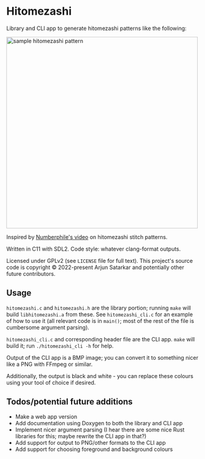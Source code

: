 # Hitomezashi

Library and CLI app to generate hitomezashi patterns like the following:

<img src="https://raw.githubusercontent.com/untir-l/hitomezashi/main/sample.png" alt="sample hitomezashi pattern" width="500" height="500">

Inspired by [Numberphile's video](https://www.youtube.com/watch?v=JbfhzlMk2eY) on hitomezashi stitch patterns.

Written in C11 with SDL2. Code style: whatever clang-format outputs.

Licensed under GPLv2 (see `LICENSE` file for full text). This project's source code is copyright © 2022-present Arjun Satarkar and potentially other future contributors.

## Usage

`hitomezashi.c` and `hitomezashi.h` are the library portion; running `make` will build `libhitomezashi.a` from these. See `hitomezashi_cli.c` for an example of how to use it (all relevant code is in `main()`; most of the rest of the file is cumbersome argument parsing).

`hitomezashi_cli.c` and corresponding header file are the CLI app. `make` will build it; run `./hitomezashi_cli -h` for help.

Output of the CLI app is a BMP image; you can convert it to something nicer like a PNG with FFmpeg or similar.

Additionally, the output is black and white - you can replace these colours using your tool of choice if desired.

## Todos/potential future additions
- Make a web app version
- Add documentation using Doxygen to both the library and CLI app
- Implement nicer argument parsing (I hear there are some nice Rust libraries for this; maybe rewrite the CLI app in that?)
- Add support for output to PNG/other formats to the CLI app
- Add support for choosing foreground and background colours
